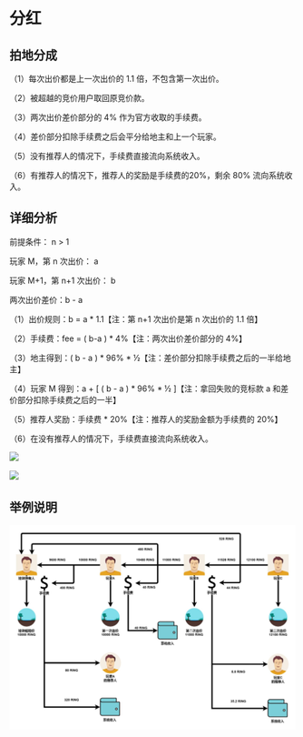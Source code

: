 # 分红

## **拍地分成**

（1）每次出价都是上一次出价的 1.1 倍，不包含第一次出价。

（2）被超越的竞价用户取回原竞价款。

（3）两次出价差价部分的 4% 作为官方收取的手续费。

（4）差价部分扣除手续费之后会平分给地主和上一个玩家。

（5）没有推荐人的情况下，手续费直接流向系统收入。

（6）有推荐人的情况下，推荐人的奖励是手续费的20%，剩余 80% 流向系统收入。

## **详细分析**

前提条件： n &gt; 1

玩家 M，第 n 次出价： a

玩家 M+1，第 n+1 次出价： b

两次出价差价：b - a

（1）出价规则：b = a \* 1.1【注：第 n+1 次出价是第 n 次出价的 1.1 倍】

（2）手续费：fee = \( b-a \) \* 4%【注：两次出价差价部分的 4%】

（3）地主得到：\( b - a \) \* 96% \* ½【注：差价部分扣除手续费之后的一半给地主】

（4）玩家 M 得到：a + \[ \( b - a \) \* 96% \* ½ \]【注：拿回失败的竞标款 a 和差价部分扣除手续费之后的一半】

（5）推荐人奖励：手续费 \* 20%【注：推荐人的奖励金额为手续费的 20%】

（6）在没有推荐人的情况下，手续费直接流向系统收入。

![](https://imgland.oss-cn-hangzhou.aliyuncs.com/photo/2018/78fdda1d-c8e1-4f91-baba-08a01c061485.jpg?x-oss-process=image/resize,w_1920)

![](https://imgland.oss-cn-hangzhou.aliyuncs.com/photo/2018/493cf263-dcb2-4791-a974-9f0fbd3800c3.jpg?x-oss-process=image/resize,w_1920)

## **举例说明**

![](../../.gitbook/assets/image%20%289%29.png)

